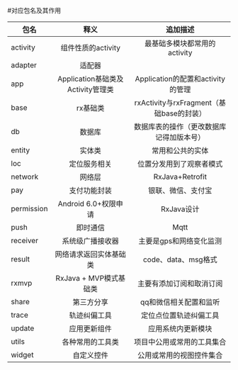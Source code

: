 #对应包名及其作用

| 包名        | 释义   |  追加描述  |
| --------   | :-----:  | :----:  |
| activity      | 组件性质的activity   |   最基础多模块都常用的activity     |
| adapter        |   适配器   |      |
| app        |    Application基础类及Activity管理类    |  Application的配置和activity的管理  |
| base        |    rx基础类    |  rxActivity与rxFragment（基础base的封装）  |
| db        |    数据库    |  数据库表的操作（更改数据库记得加版本号）  |
| entity        |    实体类    |  常用和公共的实体  |
| loc        |    定位服务相关    | 位置分发用到了观察者模式   |
| network        |    网络层    | RxJava+Retrofit   |
| pay        |    支付功能封装    | 银联、微信、支付宝   |
| permission        |    Android 6.0+权限申请    | RxJava设计   |
| push        |    即时通信    | Mqtt   |
| receiver        |    系统级广播接收器    |  主要是gps和网络变化监测  |
| result        |    网络请求返回实体基础类    |  code、data、msg格式  |
| rxmvp        |    RxJava + MVP模式基础类    |  主要有添加订阅和取消订阅  |
| share        |    第三方分享    |  qq和微信相关配置和监听  |
| trace        |    轨迹纠偏工具    |  定位点位置轨迹纠偏工具  |
| update        |    应用更新组件    |  应用系统内更新模块  |
| utils        |    各种常用的工具类    |  项目中公用或常用的工具集合  |
| widget        |    自定义控件   |  公用或常用的视图控件集合  |